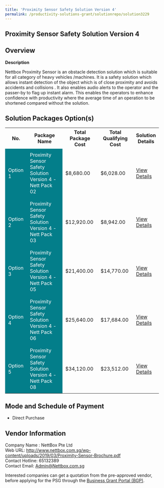 ```yaml
---
title: 'Proximity Sensor Safety Solution Version 4'
permalink: /productivity-solutions-grant/solutionrepo/solution3229
---
```


## Proximity Sensor Safety Solution Version 4

## Overview

**Description**

Nettbox Proximity Sensor is an obstacle detection solution which is suitable for all category of heavy vehicles /machines. It is a safety solution which allows instant detection of the object which is of close proximity and avoids accidents and collisions . It also enables audio alerts to the operator and the passer-by to flag up instant alarm. This enables the operators to enhance confidence with productivity where the average time of an operation to be shortened compared without the solution.

## Solution Packages Option(s)

<table>
<tr>
<th><b>No.</b></th>
<th><b>Package Name</b></th>
<th><b>Total Package Cost</b></th>
<th><b>Total Qualifying Cost</b></th>
<th><b>Solution Details</b></th>
</tr>
<tr>
<td style='padding: 10px; background-color: #037E8A; color: #FFFFFF;'>Option 1</td>
<td style='padding: 10px; background-color: #037E8A; color: #FFFFFF;'>Proximity Sensor Safety Solution Version 4 - Nett Pack 02</td>
<td style='padding: 10px;'>$8,680.00</td>
<td style='padding: 10px;'>$6,028.00</td>
<td style='padding: 10px;'><a href='/images/psg/Nett_Desensitised_Annex_3_040822_Part_1.pdf' target='_blank'>View Details</a></td>
</tr>
<tr>
<td style='padding: 10px; background-color: #037E8A; color: #FFFFFF;'>Option 2</td>
<td style='padding: 10px; background-color: #037E8A; color: #FFFFFF;'>Proximity Sensor Safety Solution Version 4 - Nett Pack 03</td>
<td style='padding: 10px;'>$12,920.00</td>
<td style='padding: 10px;'>$8,942.00</td>
<td style='padding: 10px;'><a href='/images/psg/Nett_Desensitised_Annex_3_040822_Part_2.pdf' target='_blank'>View Details</a></td>
</tr>
<tr>
<td style='padding: 10px; background-color: #037E8A; color: #FFFFFF;'>Option 3</td>
<td style='padding: 10px; background-color: #037E8A; color: #FFFFFF;'>Proximity Sensor Safety Solution Version 4 - Nett Pack 05</td>
<td style='padding: 10px;'>$21,400.00</td>
<td style='padding: 10px;'>$14,770.00</td>
<td style='padding: 10px;'><a href='/images/psg/Nett_Desensitised_Annex_3_040822_Part_3.pdf' target='_blank'>View Details</a></td>
</tr>
<tr>
<td style='padding: 10px; background-color: #037E8A; color: #FFFFFF;'>Option 4</td>
<td style='padding: 10px; background-color: #037E8A; color: #FFFFFF;'>Proximity Sensor Safety Solution Version 4 - Nett Pack 06</td>
<td style='padding: 10px;'>$25,640.00</td>
<td style='padding: 10px;'>$17,684.00</td>
<td style='padding: 10px;'><a href='/images/psg/Nett_Desensitised_Annex_3_040822_Part_4.pdf' target='_blank'>View Details</a></td>
</tr>
<tr>
<td style='padding: 10px; background-color: #037E8A; color: #FFFFFF;'>Option 5</td>
<td style='padding: 10px; background-color: #037E8A; color: #FFFFFF;'>Proximity Sensor Safety Solution Version 4 - Nett Pack 08</td>
<td style='padding: 10px;'>$34,120.00</td>
<td style='padding: 10px;'>$23,512.00</td>
<td style='padding: 10px;'><a href='/images/psg/Nett_Desensitised_Annex_3_040822_Part_5.pdf' target='_blank'>View Details</a></td>
</tr>
</table>

## Mode and Schedule of Payment

 - Direct Purchase

## Vendor Information

 Company Name : NettBox Pte Ltd<br>Web URL: http://www.nettbox.com.sg/wp-content/uploads/2019/03/Proximity-Sensor-Brochure.pdf <br>Contact Hotline: 65132389 <br>Contact Email: Admin@Nettbox.com.sg <br>

Interested companies can get a quotation from the pre-approved vendor, before applying for the PSG through the <a href='https://www.businessgrants.gov.sg/' target='_blank' rel='noopener'>Business Grant Portal (BGP)</a>.

<script src="/jquery/resize-tables.js"></script>
